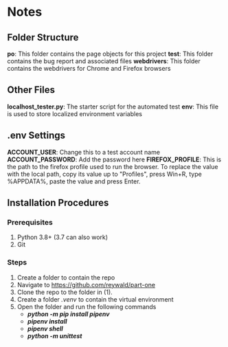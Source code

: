 # Notes
## Folder Structure
**po**: This folder contains the page objects for this project
**test**: This folder contains the bug report and associated files
**webdrivers**: This folder contains the webdrivers for Chrome and Firefox browsers

## Other Files
**localhost_tester.py**: The starter script for the automated test
**env**: This file is used to store localized environment variables

## .env Settings
**ACCOUNT_USER**: Change this to a test account name
**ACCOUNT_PASSWORD**: Add the password here
**FIREFOX_PROFILE**: This is the path to the firefox profile used to run the browser.
    To replace the value with the local path, copy its value up to "Profiles", press Win+R, 
    type %APPDATA%, paste the value and press Enter.

## Installation Procedures
### Prerequisites
1. Python 3.8+ (3.7 can also work)
2. Git

### Steps
1. Create a folder to contain the repo
2. Navigate to https://github.com/reywald/part-one
3. Clone the repo to the folder in (1).
4. Create a folder _.venv_ to contain the virtual environment
5. Open the folder and run the following commands
    * **_python -m pip install pipenv_**
    * **_pipenv install_**
    * **_pipenv shell_**
    * **_python -m unittest_**